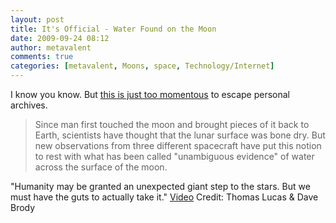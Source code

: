 ```yaml
---
layout: post
title: It's Official - Water Found on the Moon
date: 2009-09-24 08:12
author: metavalent
comments: true
categories: [metavalent, Moons, space, Technology/Internet]
---
```

I know you know. But <a href="http://www.space.com/scienceastronomy/090923-moon-water-discovery.html">this is just too momentous</a> to escape personal archives.<blockquote>Since man first touched the moon and brought pieces of it back to Earth, scientists have thought that the lunar surface was bone dry. But new observations from three different spacecraft have put this notion to rest with what has been called "unambiguous evidence" of water across the surface of the moon.</blockquote>"Humanity may be granted an unexpected giant step to the stars. But we must have the guts to actually take it." <a href="http://www.space.com/common/media/show/player.php?show_id=37&amp;ep=1">Video</a> Credit: Thomas Lucas &amp; Dave Brody
